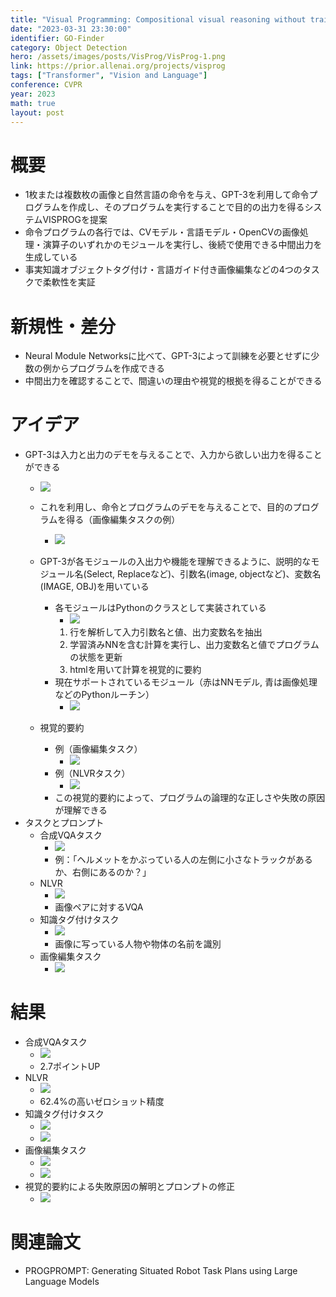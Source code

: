 ```yaml
---
title: "Visual Programming: Compositional visual reasoning without training"
date: "2023-03-31 23:30:00"
identifier: GO-Finder
category: Object Detection
hero: /assets/images/posts/VisProg/VisProg-1.png
link: https://prior.allenai.org/projects/visprog
tags: ["Transformer", "Vision and Language"]
conference: CVPR
year: 2023
math: true
layout: post
---
```


# 概要

- 1枚または複数枚の画像と自然言語の命令を与え、GPT-3を利用して命令プログラムを作成し、そのプログラムを実行することで目的の出力を得るシステムVISPROGを提案
- 命令プログラムの各行では、CVモデル・言語モデル・OpenCVの画像処理・演算子のいずれかのモジュールを実行し、後続で使用できる中間出力を生成している
- 事実知識オブジェクトタグ付け・言語ガイド付き画像編集などの4つのタスクで柔軟性を実証
<!--more-->
    

# 新規性・差分

- Neural Module Networksに比べて、GPT-3によって訓練を必要とせずに少数の例からプログラムを作成できる
- 中間出力を確認することで、間違いの理由や視覚的根拠を得ることができる

# アイデア

- GPT-3は入力と出力のデモを与えることで、入力から欲しい出力を得ることができる
    - ![](/assets/images/posts/VisProg/VisProg-2.png)
    - これを利用し、命令とプログラムのデモを与えることで、目的のプログラムを得る（画像編集タスクの例）
        - ![](/assets/images/posts/VisProg/VisProg-3.png)
    - GPT-3が各モジュールの入出力や機能を理解できるように、説明的なモジュール名(Select, Replaceなど)、引数名(image, objectなど)、変数名(IMAGE, OBJ)を用いている
        - 各モジュールはPythonのクラスとして実装されている
            - ![](/assets/images/posts/VisProg/VisProg-4.png)
            1. 行を解析して入力引数名と値、出力変数名を抽出
            2. 学習済みNNを含む計算を実行し、出力変数名と値でプログラムの状態を更新
            3. htmlを用いて計算を視覚的に要約
        - 現在サポートされているモジュール（赤はNNモデル, 青は画像処理などのPythonルーチン）
            - ![](/assets/images/posts/VisProg/VisProg-5.png)

    - 視覚的要約
        - 例（画像編集タスク）
            - ![](/assets/images/posts/VisProg/VisProg-6.png)
        - 例（NLVRタスク）
            - ![](/assets/images/posts/VisProg/VisProg-7.png)
        - この視覚的要約によって、プログラムの論理的な正しさや失敗の原因が理解できる
- タスクとプロンプト
    - 合成VQAタスク
        - ![](/assets/images/posts/VisProg/VisProg-8.png)
        - 例：「ヘルメットをかぶっている人の左側に小さなトラックがあるか、右側にあるのか？」
    - NLVR
        - ![](/assets/images/posts/VisProg/VisProg-9.png)
        - 画像ペアに対するVQA
    - 知識タグ付けタスク
        - ![](/assets/images/posts/VisProg/VisProg-10.png)
        - 画像に写っている人物や物体の名前を識別
    - 画像編集タスク
        - ![](/assets/images/posts/VisProg/VisProg-11.png)

# 結果

- 合成VQAタスク
    - ![](/assets/images/posts/VisProg/VisProg-12.png)
    - 2.7ポイントUP
- NLVR
    - ![](/assets/images/posts/VisProg/VisProg-13.png)
    - 62.4%の高いゼロショット精度
- 知識タグ付けタスク
    - ![](/assets/images/posts/VisProg/VisProg-14.png)
    - ![](/assets/images/posts/VisProg/VisProg-15.png)
- 画像編集タスク
    - ![](/assets/images/posts/VisProg/VisProg-16.png)
    - ![](/assets/images/posts/VisProg/VisProg-17.png)
- 視覚的要約による失敗原因の解明とプロンプトの修正
    - ![](/assets/images/posts/VisProg/VisProg-18.png)

# 関連論文

- PROGPROMPT: Generating Situated Robot Task Plans using Large Language Models